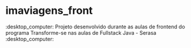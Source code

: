 # imaviagens_front

<p> :desktop_computer: Projeto desenvolvido durante as aulas de frontend do programa Transforme-se nas aulas de Fullstack Java - Serasa :desktop_computer:</p>
